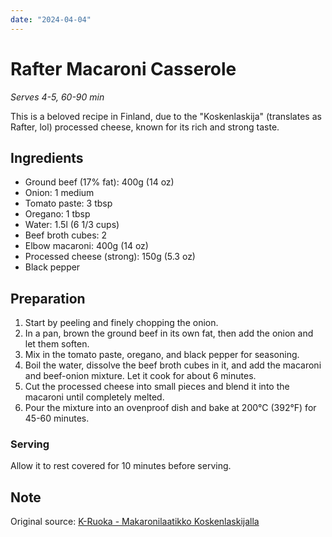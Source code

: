 ```yaml
---
date: "2024-04-04"
---
```


# Rafter Macaroni Casserole

*Serves 4-5, 60-90 min*

This is a beloved recipe in Finland, due to the "Koskenlaskija" (translates as Rafter, lol) processed cheese, known for its rich and strong taste.

## Ingredients
- Ground beef (17% fat): 400g (14 oz)
- Onion: 1 medium
- Tomato paste: 3 tbsp
- Oregano: 1 tbsp
- Water: 1.5l (6 1/3 cups)
- Beef broth cubes: 2
- Elbow macaroni: 400g (14 oz)
- Processed cheese (strong): 150g (5.3 oz)
- Black pepper

## Preparation
1. Start by peeling and finely chopping the onion.
2. In a pan, brown the ground beef in its own fat, then add the onion and let them soften.
3. Mix in the tomato paste, oregano, and black pepper for seasoning.
4. Boil the water, dissolve the beef broth cubes in it, and add the macaroni and beef-onion mixture. Let it cook for about 6 minutes.
5. Cut the processed cheese into small pieces and blend it into the macaroni until completely melted.
6. Pour the mixture into an ovenproof dish and bake at 200°C (392°F) for 45-60 minutes.

### Serving
Allow it to rest covered for 10 minutes before serving.

## Note
Original source: [K-Ruoka - Makaronilaatikko Koskenlaskijalla](https://www.k-ruoka.fi/reseptit/makaronilaatikko-koskenlaskijalla)




